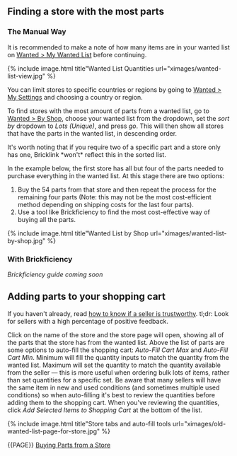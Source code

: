 ## Finding a store with the most parts
### The Manual Way

<div class="alert alert-warning"> 
It is recommended to make a note of how many items are in your wanted list on <a class="alrt-link" href="http://www.bricklink.com/wantedView.asp">Wanted > My Wanted List</a> before continuing.

{% include image.html
    title"Wanted List Quantities
    url="ximages/wanted-list-view.jpg"
%}
</div>

<div class="alert alert-warning"> 
You can limit stores to specific countries or regions by going to <a class="alert-link" href="http://www.bricklink.com/wantedSettings.asp">Wanted > My Settings</a> and choosing a country or region.
</div>

To find stores with the most amount of parts from a wanted list, go to [Wanted > By Shop](http://www.bricklink.com/wantedShop.asp), choose your wanted list from the dropdown, set the *sort by* dropdown to *Lots (Unique)*, and press *go*. This will then show all stores that have the parts in the wanted list, in descending order. 

<div class="alert alert-warning"> 
It's worth noting that if you require two of a specific part and a store only has one, Bricklink *won't* reflect this in the sorted list.
</div>

In the example below, the first store has all but four of the parts needed to purchase everything in the wanted list. At this stage there are two options:

1. Buy the 54 parts from that store and then repeat the process for the remaining four parts (Note: this may not be the most cost-efficient method depending on shipping costs for the last four parts).
2. Use a tool like Brickficiency to find the most cost-effective way of buying all the parts.

{% include image.html
    title"Wanted List by Shop
    url="ximages/wanted-list-by-shop.jpg"
%}

### With Brickficiency

*Brickficiency guide coming soon*

## Adding parts to your shopping cart

<div class="alert alert-warning"> 
If you haven't already, read <a class="alert-link" href="/buying-parts-from-a-wanted-list">how to know if a seller is trustworthy</a>. tl;dr: Look for sellers with a high percentage of positive feedback.
</div>

Click on the name of the store and the store page will open, showing all of the parts that the store has from the wanted list. Above the list of parts are some options to auto-fill the shopping cart: *Auto-Fill Cart Max* and *Auto-Fill Cart Min*. Minimum will fill the quantity inputs to match the quantity from the wanted list. Maximum will set the quantity to match the quantity available from the seller — this is more useful when ordering bulk lots of items, rather than set quantities for a specific set. Be aware that many sellers will have the same item in new and used conditions (and sometimes multiple used conditions) so when auto-filling it's best to review the quantities before adding them to the shopping cart. When you've reviewing the quantities, click *Add Selected Items to Shopping Cart* at the bottom of the list.

{% include image.html
    title"Store tabs and auto-fill tools
    url="ximages/old-wanted-list-page-for-store.jpg"
%}

{{PAGE}} [Buying Parts from a Store](/buying-parts-from-a-store)